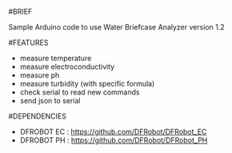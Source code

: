 #BRIEF

Sample Arduino code to use Water Briefcase Analyzer version 1.2

#FEATURES

- measure temperature
- measure electroconductivity
- measure ph
- measure turbidity (with specific formula)
- check serial to read new commands
- send json to serial 

#DEPENDENCIES

- DFROBOT EC : https://github.com/DFRobot/DFRobot_EC
- DFROBOT PH : https://github.com/DFRobot/DFRobot_PH
